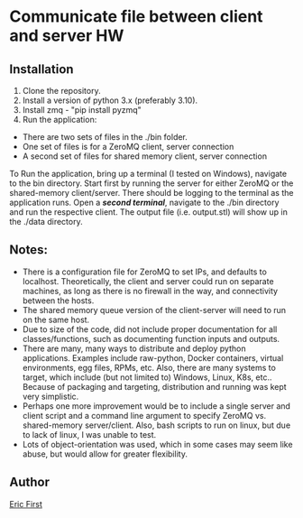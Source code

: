 # Communicate file between client and server HW
## Installation
1. Clone the repository. 
2. Install a version of python 3.x (preferably 3.10).
3. Install zmq - "pip install pyzmq"
4. Run the application:
- There are two sets of files in the ./bin folder.
- One set of files is for a ZeroMQ client, server connection
- A second set of files for shared memory client, server connection

To Run the application, bring up a terminal (I tested on Windows), navigate to
the bin directory. Start first by running the server for either ZeroMQ or the 
shared-memory client/server. There should be logging to the terminal as the 
application runs. Open a ***second terminal***, navigate to the ./bin directory 
and run the respective client. The output file (i.e. output.stl) will show
up in the ./data directory. 

## Notes:
- There is a configuration file for ZeroMQ to set IPs, and defaults to localhost.
  Theoretically, the client and server could run on separate machines, as long
  as there is no firewall in the way, and connectivity between the hosts.
- The shared memory queue version of the client-server will need to run on the same host.
- Due to size of the code, did not include proper documentation for all classes/functions, such 
  as documenting function inputs and outputs.
- There are many, many ways to distribute and deploy python applications. Examples include raw-python,
  Docker containers, virtual environments, egg files, RPMs, etc. Also, there are many systems to target, 
  which include (but not limited to) Windows, Linux, K8s, etc.. Because of packaging and targeting,
  distribution and running was kept very simplistic.
- Perhaps one more improvement would be to include a single server and client script and a command
  line argument to specify ZeroMQ vs. shared-memory server/client. Also, bash scripts to run on linux, 
  but due to lack of linux, I was unable to test.
- Lots of object-orientation was used, which in some cases may seem like abuse, but would allow for greater
  flexibility.

## Author
[Eric First](https://github.com/cloodve)
